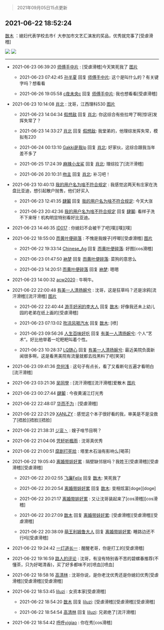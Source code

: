 > 2021年09月05日15点更新
<link rel="stylesheet" href="https://cdn.jsdelivr.net/gh/taotie6/sampleJSON@main/css/photo_show.css">


 ## 2021-06-22 18:52:24 

 [㪚木](https://www.coolapk.com/feed/27938699?shareKey=NTMxYmJlOTU0MTI4NjEzMTc4MTg~) ：媳妇代表学校去市亻大参加市文艺汇演发的奖品，优秀就完事了[受虐滑稽] 

<div class="album">
<img class="img-item" src="http://image.coolapk.com/feed/2021/0622/18/1081091_90fad28d_9141_4743@2495x3323.jpeg" />
<img class="img-item" src="http://image.coolapk.com/feed/2021/0622/18/1081091_e529c490_9141_4746@3000x2248.jpeg" />
</div>

 ------- 

- 2021-06-23 06:39:20 [师傅手中片](uid=1467971) : [受虐滑稽]今天笑死我了 [图片](http://image.coolapk.com/feed/2021/0623/06/1467971_4b028da1_1559_0317@1080x2340.jpeg)

    - 2021-06-23 07:42:45 [孙半夏](uid=1851173) 回复 [师傅手中片](uid=1467971): 这个是叫什么的？有关键字吗？想看看 

    - 2021-06-26 19:05:58 [c夜未央c](uid=2817903) 回复 [师傅手中片](uid=1467971): 我也想看看[受虐滑稽] 

- 2021-06-23 10:14:08 [肖北](uid=1156293) : 沈哥，江西理科530 [图片](http://image.coolapk.com/feed/2021/0623/10/1156293_cd8feca9_4447_0729@1077x2031.jpeg)

    - 2021-06-23 14:04:34 [假想敌](uid=799811) 回复 [肖北](uid=1156293): 你这综合有些拉垮了啊[惊讶]发挥失常了？ 

    - 2021-06-23 14:33:27 [肖北](uid=1156293) 回复 [假想敌](uid=799811): 我堂弟的，他理综发挥失常，模拟有220 

    - 2021-06-24 00:13:10 [Gakki是我lp](uid=1093363) 回复 [肖北](uid=1156293): 好家伙，这综合跟我当年差不多了 

    - 2021-06-25 17:24:39 [麻辣小龙鲨](uid=2393682) 回复 [肖北](uid=1156293): 理综拉了[流汗滑稽] 

    - 2021-06-26 20:10:31 [吻主](uid=2819416) 回复 [肖北](uid=1156293): 补习吧！ 

- 2021-06-23 10:40:13 [我的用户名为啥不符合规定](uid=1114002) : 我感觉这两天有庄家在洗盘比亚迪，想引起散户抛售，他们好买入 

    - 2021-06-23 12:41:35 [肆鬮](uid=1256668) 回复 [我的用户名为啥不符合规定](uid=1114002): 今天大涨 

    - 2021-06-23 20:42:36 [我的用户名为啥不符合规定](uid=1114002) 回复 [肆鬮](uid=1256668): 看样子洗不下来呀！机构明显特别看好比亚迪。 

- 2021-06-23 14:46:35 [ID017](uid=3911910) : 你媳妇不会被干了吧[噗][噗][噗] 

- 2021-06-22 18:55:00 [而黄叶便碎落](uid=2845514) : 不愧是我嫂子[哼唧][受虐滑稽] [图片](http://image.coolapk.com/feed/2021/0622/18/2845514_9299_7457@360x352.gif)

    - 2021-06-22 19:33:14 [Chinese_Ag](uid=1595459) 回复 [而黄叶便碎落](uid=2845514): 好图[cos滑稽] 

    - 2021-06-23 01:47:50 [衲梦](uid=2477427) 回复 [而黄叶便碎落](uid=2845514): 菜狗的意思么 

    - 2021-06-23 14:20:51 [而黄叶便碎落](uid=2845514) 回复 [衲梦](uid=2477427): 嗯嗯 

- 2021-06-23 14:00:32 [acw2020](uid=6251124) : 牛啊牛。 

- 2021-06-22 22:00:48 [有美一人清扬婉兮](uid=1179818) : 沈哥，这是狂草吗？还是涂鸦[流汗滑稽][流汗滑稽] [图片](http://image.coolapk.com/feed/2021/0622/22/1179818_05f60d7f_0447_2865@1080x2400.jpeg)

    - 2021-06-22 22:40:44 [游手好闲的李大人](uid=1704844) 回复 [㪚木](uid=1081091): 好像我还未上幼儿园的老弟在纸上画的[受虐滑稽] 

    - 2021-06-23 07:13:02 [吹凉风喝汽水](uid=1078141) 回复 [㪚木](uid=1081091): [喷] 

    - 2021-06-23 09:56:26 [人生百味好吃](uid=1299034) 回复 [有美一人清扬婉兮](uid=1179818): 个人“艺术”。好比他举着一坨粑粑叫着个性。 

    - 2021-06-23 10:28:37 [LQ随心](uid=1002360) 回复 [有美一人清扬婉兮](uid=1179818): 最近美院负面新闻很多啊，这是看黑美院有流量就都去找黑料了吧[笑哭] 

- 2021-06-23 09:41:36 [奈何浅](uid=1884562) : 这句子有点长，看了又看断句五遍才看明白[流汗滑稽] 

- 2021-06-23 03:21:36 [吴同學](uid=1320218) : [流汗滑稽][流汗滑稽]爱散木 [图片](http://image.coolapk.com/feed/2021/0623/03/1320218_89866de5_9694_0086@1080x2340.png)

- 2021-06-23 00:27:44 [肆鬮](uid=1256668) : 今夜黄浦江灯光秀 

- 2021-06-22 22:48:07 [华而不为](uid=1212555) : [受虐滑稽] 

- 2021-06-22 22:21:29 [XANLZY](uid=2877887) : 感觉这个本子很好看的我，审美是不是没救了[捂脸][捂脸][捂脸] 

- 2021-06-22 21:38:31 [ジ衮丶](uid=494451) : 嫂子啥节目啊？ 

- 2021-06-22 21:04:06 [凭轩听楓雨](uid=2549443) : 沈哥真优秀 

- 2021-06-22 21:00:51 [腐剧打死给](uid=1391153) : 塔里木石油有影响么[喝茶] 

- 2021-06-22 19:05:40 [离婚带娃好累](uid=8385282) : 隔壁缺邻居吗？我姓王[受虐滑稽][受虐滑稽][受虐滑稽] 

    - 2021-06-22 20:02:55 [飞廉Felix](uid=900024) 回复 [㪚木](uid=1081091): 笑死我了 

    - 2021-06-22 20:20:54 [离婚带娃好累](uid=8385282) 回复 [㪚木](uid=1081091): 变相炫富[doge][doge] 

    - 2021-06-22 20:21:17 [离婚带娃好累](uid=8385282) : 又让沈哥装起来了[cos滑稽][cos滑稽] 

    - 2021-06-22 20:27:09 [㪚木](uid=1081091) 回复 [离婚带娃好累](uid=8385282): [受虐滑稽][受虐滑稽][受虐滑稽] 

    - 2021-06-22 20:38:09 [萌王利姆鲁大人](uid=4048495) 回复 [离婚带娃好累](uid=8385282): 睡路边还不行吗[受虐滑稽] 

- 2021-06-22 19:24:42 [一灯道长一](uid=2901910) : 醒醒老哥，你是打工的[受虐滑稽] 

- 2021-06-22 19:16:59 [路人的评论](uid=3432886) : 沈哥，有没有特别香不苦的碧螺春推荐(不懂茶，只为好喝清香)，买了好多都味不对[喷血][喷血] 

- 2021-06-22 18:58:16 [高清林](uid=8114305) : 沈哥你说，是你老沈优秀还是你媳妇优秀[受虐滑稽][受虐滑稽][受虐滑稽] 

- 2021-06-22 18:53:45 [liluzi](uid=3499639) : 女资本家[受虐滑稽] 

    - 2021-06-22 18:54:20 [㪚木](uid=1081091) 回复 [liluzi](uid=3499639): [受虐滑稽][受虐滑稽][受虐滑稽] 

    - 2021-06-22 18:54:54 [高清林](uid=8114305) 回复 [liluzi](uid=3499639): 兄弟绝了[流汗滑稽] 

- 2021-06-22 18:54:42 [呼呼yigiao](uid=3884903) : 你在秀[cos滑稽] 

